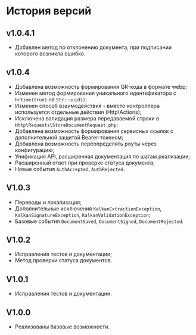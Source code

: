 # История версий

## v1.0.4.1

- Добавлен метод по отклонению документа, при подписании которого возникла ошибка.

## v1.0.4

- Добавлена возможность формирования QR-кода в формате webp;
- Изменен метод формирования уникального идентификатора с `hrtime(true)` на `Str::uuid()`;
- Изменен способ взаимодействия - вместо контроллера используется отдельные действия (Http\Actions);
- Исключена валидация размера передаваемой строки в `Http\Requests\StoreDocumentRequest.php`;
- Добавлена возможность формирования сервисных ссылок с дополнительной защитой Bearer-токеном;
- Добавлена возможность переопределять роуты через конфигурацию;
- Унификация API, расширенная документация по шагам реализации;
- Расширенный ответ при проверке статуса документа;
- Новые события `AuthAccepted`, `AuthRejected`.

## V1.0.3

- Переводы и локализация;
- Дополнительные исключения `KalkanExtractionException`, `KalkanSignatureException`, `KalkanValidationException`;
- Базовые события `DocumentSaved`, `DocumentSigned`, `DocumentRejected`.

## V1.0.2

- Исправления тестов и документации;
- Метод проверки статуса документов.

## V1.0.1

- Исправления тестов и документации.

## V1.0.0

- Реализованы базовые возможности.

